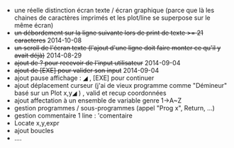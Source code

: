 ﻿- une réelle distinction écran texte / écran graphique (parce que là les chaines de caractères imprimés et les plot/line se superpose sur le même écran)
- ~~un débordement sur la ligne suivante lors de print de texte >= 21 caracteres~~ 2014-10-08
- ~~un scroll de l'écran texte (l'ajout d'une ligne doit faire monter ce qu'il y avait déjà)~~ 2014-08-29
- ~~ajout de ? pour recevoir de l'input utilisateur~~ 2014-09-04
- ~~ajout de [EXE] pour valider son input~~ 2014-09-04
- ajout pause affichage : ◢ , [EXE] pour continuer
- ajout déplacement curseur (j'ai de vieux programme comme "Démineur" basé sur un Plot x,y◢ ) , valid et recup coordonnées
- ajout affectation à un ensemble de variable genre 1→A~Z
- gestion programmes / sous-programmes (appel "Prog x", Return, ...)
- gestion commentaire 1 line : 'comentaire
- Locate x,y,expr
- ajout boucles
- ....
